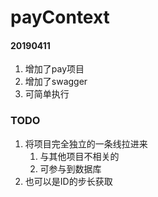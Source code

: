 # payContext

#### 20190411
1. 增加了pay项目
2. 增加了swagger
3. 可简单执行


### TODO
1. 将项目完全独立的一条线拉进来 
    1. 与其他项目不相关的
    2. 可参与到数据库
2. 也可以是ID的步长获取